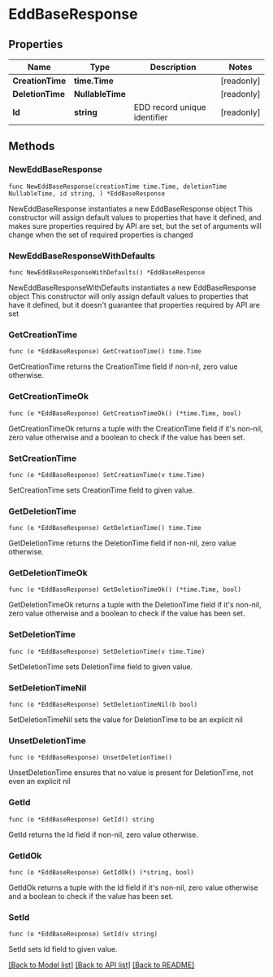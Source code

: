 # EddBaseResponse

## Properties

Name | Type | Description | Notes
------------ | ------------- | ------------- | -------------
**CreationTime** | **time.Time** |  | [readonly] 
**DeletionTime** | **NullableTime** |  | [readonly] 
**Id** | **string** | EDD record unique identifier | [readonly] 

## Methods

### NewEddBaseResponse

`func NewEddBaseResponse(creationTime time.Time, deletionTime NullableTime, id string, ) *EddBaseResponse`

NewEddBaseResponse instantiates a new EddBaseResponse object
This constructor will assign default values to properties that have it defined,
and makes sure properties required by API are set, but the set of arguments
will change when the set of required properties is changed

### NewEddBaseResponseWithDefaults

`func NewEddBaseResponseWithDefaults() *EddBaseResponse`

NewEddBaseResponseWithDefaults instantiates a new EddBaseResponse object
This constructor will only assign default values to properties that have it defined,
but it doesn't guarantee that properties required by API are set

### GetCreationTime

`func (o *EddBaseResponse) GetCreationTime() time.Time`

GetCreationTime returns the CreationTime field if non-nil, zero value otherwise.

### GetCreationTimeOk

`func (o *EddBaseResponse) GetCreationTimeOk() (*time.Time, bool)`

GetCreationTimeOk returns a tuple with the CreationTime field if it's non-nil, zero value otherwise
and a boolean to check if the value has been set.

### SetCreationTime

`func (o *EddBaseResponse) SetCreationTime(v time.Time)`

SetCreationTime sets CreationTime field to given value.


### GetDeletionTime

`func (o *EddBaseResponse) GetDeletionTime() time.Time`

GetDeletionTime returns the DeletionTime field if non-nil, zero value otherwise.

### GetDeletionTimeOk

`func (o *EddBaseResponse) GetDeletionTimeOk() (*time.Time, bool)`

GetDeletionTimeOk returns a tuple with the DeletionTime field if it's non-nil, zero value otherwise
and a boolean to check if the value has been set.

### SetDeletionTime

`func (o *EddBaseResponse) SetDeletionTime(v time.Time)`

SetDeletionTime sets DeletionTime field to given value.


### SetDeletionTimeNil

`func (o *EddBaseResponse) SetDeletionTimeNil(b bool)`

 SetDeletionTimeNil sets the value for DeletionTime to be an explicit nil

### UnsetDeletionTime
`func (o *EddBaseResponse) UnsetDeletionTime()`

UnsetDeletionTime ensures that no value is present for DeletionTime, not even an explicit nil
### GetId

`func (o *EddBaseResponse) GetId() string`

GetId returns the Id field if non-nil, zero value otherwise.

### GetIdOk

`func (o *EddBaseResponse) GetIdOk() (*string, bool)`

GetIdOk returns a tuple with the Id field if it's non-nil, zero value otherwise
and a boolean to check if the value has been set.

### SetId

`func (o *EddBaseResponse) SetId(v string)`

SetId sets Id field to given value.



[[Back to Model list]](../README.md#documentation-for-models) [[Back to API list]](../README.md#documentation-for-api-endpoints) [[Back to README]](../README.md)


